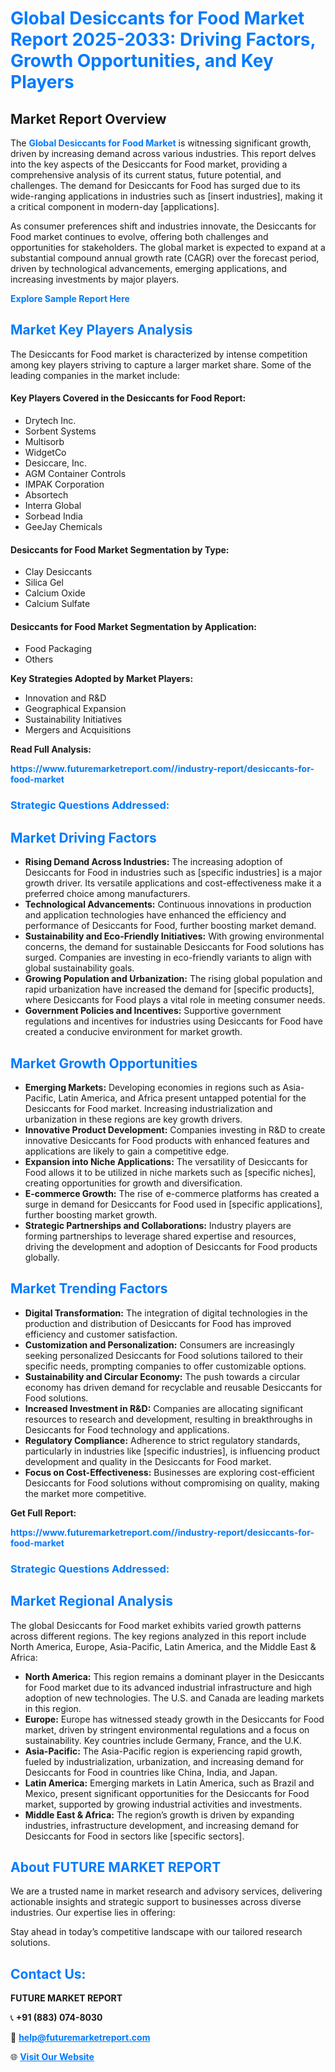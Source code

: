 <h1 style="color: #007BFF;">Global Desiccants for Food Market Report 2025-2033: Driving Factors, Growth Opportunities, and Key Players</h1>

<section id="overview">
<h2>Market Report Overview</h2>
<p>The <a href="https://www.futuremarketreport.com//industry-report/desiccants-for-food-market" style="color: #007BFF; text-decoration: none;"><strong>Global Desiccants for Food Market</strong></a> is witnessing significant growth, driven by increasing demand across various industries. This report delves into the key aspects of the Desiccants for Food market, providing a comprehensive analysis of its current status, future potential, and challenges. The demand for Desiccants for Food has surged due to its wide-ranging applications in industries such as [insert industries], making it a critical component in modern-day [applications].</p>
<p>As consumer preferences shift and industries innovate, the Desiccants for Food market continues to evolve, offering both challenges and opportunities for stakeholders. The global market is expected to expand at a substantial compound annual growth rate (CAGR) over the forecast period, driven by technological advancements, emerging applications, and increasing investments by major players.</p>
</section>

<section id="overview">
<p><a href="https://www.futuremarketreport.com//request-sample/reportId=58854" style="color: #007BFF; text-decoration: none;"><strong>Explore Sample Report Here</strong></a></p>
</section>

<section id="key-players">
<h2 style="color: #007BFF;">Market Key Players Analysis</h2>
<p>The Desiccants for Food market is characterized by intense competition among key players striving to capture a larger market share. Some of the leading companies in the market include:</p>
<h4>Key Players Covered in the Desiccants for Food Report:</h4>
<ul><li>Drytech Inc.</li><li>Sorbent Systems</li><li>Multisorb</li><li>WidgetCo</li><li>Desiccare, Inc.</li><li>AGM Container Controls</li><li>IMPAK Corporation</li><li>Absortech</li><li>Interra Global</li><li>Sorbead India</li><li>GeeJay Chemicals</li></ul>
<h4>Desiccants for Food Market Segmentation by Type:</h4>
<ul><li>Clay Desiccants</li><li>Silica Gel</li><li>Calcium Oxide</li><li>Calcium Sulfate</li></ul>

<h4>Desiccants for Food Market Segmentation by Application:</h4>
<ul><li>Food Packaging</li><li>Others</li></ul>
<p><strong>Key Strategies Adopted by Market Players:</strong></p>
<ul>
<li>Innovation and R&D</li>
<li>Geographical Expansion</li>
<li>Sustainability Initiatives</li>
<li>Mergers and Acquisitions</li>
</ul>
</section>

<section>
<p><strong>Read Full Analysis: </strong></p><a href="https://www.futuremarketreport.com//industry-report/desiccants-for-food-market" style="color: #007BFF; text-decoration: none;"><strong>https://www.futuremarketreport.com//industry-report/desiccants-for-food-market</strong></a>
<h3 style="color: #007BFF;">Strategic Questions Addressed:</h3>
</section>

<section id="driving-factors">
<h2 style="color: #007BFF;">Market Driving Factors</h2>
<ul>
<li><strong>Rising Demand Across Industries:</strong> The increasing adoption of Desiccants for Food in industries such as [specific industries] is a major growth driver. Its versatile applications and cost-effectiveness make it a preferred choice among manufacturers.</li>
<li><strong>Technological Advancements:</strong> Continuous innovations in production and application technologies have enhanced the efficiency and performance of Desiccants for Food, further boosting market demand.</li>
<li><strong>Sustainability and Eco-Friendly Initiatives:</strong> With growing environmental concerns, the demand for sustainable Desiccants for Food solutions has surged. Companies are investing in eco-friendly variants to align with global sustainability goals.</li>
<li><strong>Growing Population and Urbanization:</strong> The rising global population and rapid urbanization have increased the demand for [specific products], where Desiccants for Food plays a vital role in meeting consumer needs.</li>
<li><strong>Government Policies and Incentives:</strong> Supportive government regulations and incentives for industries using Desiccants for Food have created a conducive environment for market growth.</li>
</ul>
</section>

<section id="growth-opportunities">
<h2 style="color: #007BFF;">Market Growth Opportunities</h2>
<ul>
<li><strong>Emerging Markets:</strong> Developing economies in regions such as Asia-Pacific, Latin America, and Africa present untapped potential for the Desiccants for Food market. Increasing industrialization and urbanization in these regions are key growth drivers.</li>
<li><strong>Innovative Product Development:</strong> Companies investing in R&D to create innovative Desiccants for Food products with enhanced features and applications are likely to gain a competitive edge.</li>
<li><strong>Expansion into Niche Applications:</strong> The versatility of Desiccants for Food allows it to be utilized in niche markets such as [specific niches], creating opportunities for growth and diversification.</li>
<li><strong>E-commerce Growth:</strong> The rise of e-commerce platforms has created a surge in demand for Desiccants for Food used in [specific applications], further boosting market growth.</li>
<li><strong>Strategic Partnerships and Collaborations:</strong> Industry players are forming partnerships to leverage shared expertise and resources, driving the development and adoption of Desiccants for Food products globally.</li>
</ul>
</section>

<section id="trending-factors">
<h2 style="color: #007BFF;">Market Trending Factors</h2>
<ul>
<li><strong>Digital Transformation:</strong> The integration of digital technologies in the production and distribution of Desiccants for Food has improved efficiency and customer satisfaction.</li>
<li><strong>Customization and Personalization:</strong> Consumers are increasingly seeking personalized Desiccants for Food solutions tailored to their specific needs, prompting companies to offer customizable options.</li>
<li><strong>Sustainability and Circular Economy:</strong> The push towards a circular economy has driven demand for recyclable and reusable Desiccants for Food solutions.</li>
<li><strong>Increased Investment in R&D:</strong> Companies are allocating significant resources to research and development, resulting in breakthroughs in Desiccants for Food technology and applications.</li>
<li><strong>Regulatory Compliance:</strong> Adherence to strict regulatory standards, particularly in industries like [specific industries], is influencing product development and quality in the Desiccants for Food market.</li>
<li><strong>Focus on Cost-Effectiveness:</strong> Businesses are exploring cost-efficient Desiccants for Food solutions without compromising on quality, making the market more competitive.</li>
</ul>
</section>

<section>
<p><strong>Get Full Report: </strong></p><a href="https://www.futuremarketreport.com//industry-report/desiccants-for-food-market" style="color: #007BFF; text-decoration: none;"><strong>https://www.futuremarketreport.com//industry-report/desiccants-for-food-market</strong></a>
<h3 style="color: #007BFF;">Strategic Questions Addressed:</h3>
</section>


<section id="regional-analysis">
<h2 style="color: #007BFF;">Market Regional Analysis</h2>
<p>The global Desiccants for Food market exhibits varied growth patterns across different regions. The key regions analyzed in this report include North America, Europe, Asia-Pacific, Latin America, and the Middle East & Africa:</p>
<ul>
<li><strong>North America:</strong> This region remains a dominant player in the Desiccants for Food market due to its advanced industrial infrastructure and high adoption of new technologies. The U.S. and Canada are leading markets in this region.</li>
<li><strong>Europe:</strong> Europe has witnessed steady growth in the Desiccants for Food market, driven by stringent environmental regulations and a focus on sustainability. Key countries include Germany, France, and the U.K.</li>
<li><strong>Asia-Pacific:</strong> The Asia-Pacific region is experiencing rapid growth, fueled by industrialization, urbanization, and increasing demand for Desiccants for Food in countries like China, India, and Japan.</li>
<li><strong>Latin America:</strong> Emerging markets in Latin America, such as Brazil and Mexico, present significant opportunities for the Desiccants for Food market, supported by growing industrial activities and investments.</li>
<li><strong>Middle East & Africa:</strong> The region’s growth is driven by expanding industries, infrastructure development, and increasing demand for Desiccants for Food in sectors like [specific sectors].</li>
</ul>
</section>

<footer>
<h2 style="color: #007BFF;">About FUTURE MARKET REPORT</h2>
<p>We are a trusted name in market research and advisory services, delivering actionable insights and strategic support to businesses across diverse industries. Our expertise lies in offering:</p>

<p>Stay ahead in today’s competitive landscape with our tailored research solutions.</p>

<h2 style="color: #007BFF;">Contact Us:</h2>
<p><strong>FUTURE MARKET REPORT</strong></p>
<p>📞 <strong>+91 (883) 074-8030</strong></p>
<p>📧 <strong><a href="mailto:help@futuremarketreport.com" style="color: #007BFF;">help@futuremarketreport.com</a></strong></p>
<p>🌐 <strong><a href="https://www.futuremarketreport.com/" style="color: #007BFF;">Visit Our Website</a></strong></p>
</footer>